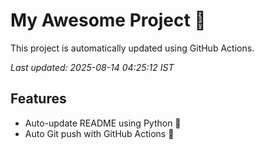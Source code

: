 # My Awesome Project 🚀

This project is automatically updated using GitHub Actions.

_Last updated: 2025-08-14 04:25:12 IST_

## Features
- Auto-update README using Python 🐍
- Auto Git push with GitHub Actions 🤖
